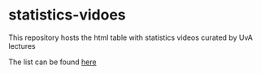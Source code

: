 # statistics-vidoes

This repository hosts the html table with statistics videos curated by UvA lectures

The list can be found [here](https://tlc-uva.github.io/statistics-videos/stat_video_list.html)
